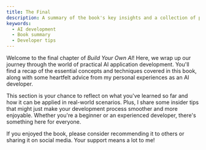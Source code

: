```yaml
---
title: The Final
description: A summary of the book's key insights and a collection of personal tips for AI developers.
keywords:
  - AI development
  - Book summary
  - Developer tips
---
```


Welcome to the final chapter of *Build Your Own AI*! Here, we wrap up our journey through the world of practical AI application development. You'll find a recap of the essential concepts and techniques covered in this book, along with some heartfelt advice from my personal experiences as an AI developer.

This section is your chance to reflect on what you've learned so far and how it can be applied in real-world scenarios. Plus, I share some insider tips that might just make your development process smoother and more enjoyable. Whether you're a beginner or an experienced developer, there's something here for everyone.

If you enjoyed the book, please consider recommending it to others or sharing it on social media. Your support means a lot to me!